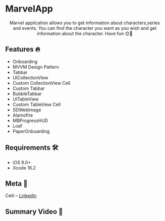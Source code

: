 # MarvelApp
<p align="center">
    Marvel application allows you to get information about characters,series and events. You can find the character you want as you wish and get information about the character. Have fun 😊🎉
    </p>
    
## Features 🔥

- Onboarding
- MVVM Design Pattern
- Tabbar
- UICollectionView
- Custom CollectionView Cell
- Custom Tabbar
- BubbleTabbar
- UITableView
- Custom TableView Cell
- SDWebImage
- Alamofire
- MBProgressHUD
- Loaf
- PaperOnboarding

## Requirements 🛠️

- iOS 9.0+
- Xcode 16.2

## Meta 🏁

Celil – [LinkedIn](https://www.linkedin.com/in/memduh-celil-aydın-444b64216/)

## Summary Video 👾  


